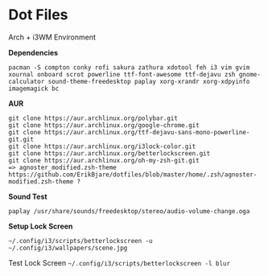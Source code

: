 # Dot Files

Arch + i3WM Environment

**Dependencies**

```
pacman -S compton conky rofi sakura zathura xdotool feh i3 vim gvim xournal onboard scrot powerline ttf-font-awesome ttf-dejavu zsh gnome-calculator sound-theme-freedesktop paplay xorg-xrandr xorg-xdpyinfo imagemagick bc
```

**AUR**

```
git clone https://aur.archlinux.org/polybar.git
git clone https://aur.archlinux.org/google-chrome.git
git clone https://aur.archlinux.org/ttf-dejavu-sans-mono-powerline-git.git
git clone https://aur.archlinux.org/i3lock-color.git
git clone https://aur.archlinux.org/betterlockscreen.git
git clone https://aur.archlinux.org/oh-my-zsh-git.git
=> agnoster_modified.zsh-theme https://github.com/ErikBjare/dotfiles/blob/master/home/.zsh/agnoster-modified.zsh-theme ?
```

**Sound Test**

```
paplay /usr/share/sounds/freedesktop/stereo/audio-volume-change.oga
```

**Setup Lock Screen**

```
~/.config/i3/scripts/betterlockscreen -u ~/.config/i3/wallpapers/scene.jpg
```

Test Lock Screen ```~/.config/i3/scripts/betterlockscreen -l blur```


